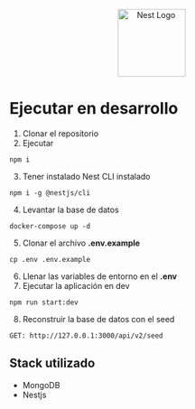 <p align="center">
  <a href="http://nestjs.com/" target="blank"><img src="https://nestjs.com/img/logo-small.svg" width="120" alt="Nest Logo" /></a>
</p>

# Ejecutar en desarrollo

1. Clonar el repositorio
2. Ejecutar

```
npm i
```
3. Tener instalado Nest CLI instalado
```
npm i -g @nestjs/cli
```
4. Levantar la base de datos
```
docker-compose up -d
```
5. Clonar el archivo __.env.example__
```
cp .env .env.example
```
6. Llenar las variables de entorno en el __.env__
7. Ejecutar la aplicación en dev
```
npm run start:dev
```
8. Reconstruir la base de datos con el seed
```
GET: http://127.0.0.1:3000/api/v2/seed
```

## Stack utilizado
* MongoDB
* Nestjs